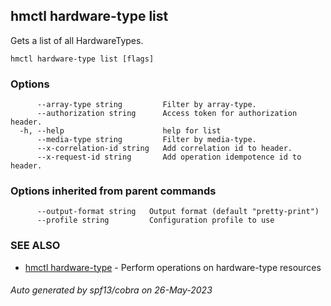 ## hmctl hardware-type list

Gets a list of all HardwareTypes.

```
hmctl hardware-type list [flags]
```

### Options

```
      --array-type string         Filter by array-type.
      --authorization string      Access token for authorization header.
  -h, --help                      help for list
      --media-type string         Filter by media-type.
      --x-correlation-id string   Add correlation id to header.
      --x-request-id string       Add operation idempotence id to header.
```

### Options inherited from parent commands

```
      --output-format string   Output format (default "pretty-print")
      --profile string         Configuration profile to use
```

### SEE ALSO

* [hmctl hardware-type](hmctl_hardware-type.md)	 - Perform operations on hardware-type resources

###### Auto generated by spf13/cobra on 26-May-2023
